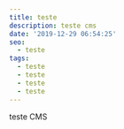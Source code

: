 ```yaml
---
title: teste
description: teste cms
date: '2019-12-29 06:54:25'
seo:
  - teste
tags:
  - teste
  - teste
  - teste
  - teste
---
```

teste CMS
